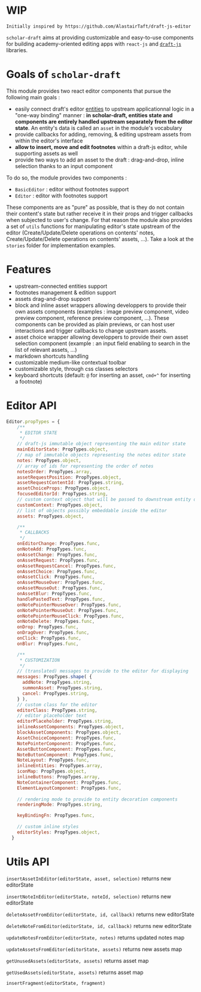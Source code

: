 WIP
===

```
Initially inspired by https://github.com/AlastairTaft/draft-js-editor
```

`scholar-draft` aims at providing customizable and easy-to-use components for  building academy-oriented editing apps with `react-js` and [`draft-js`](https://draftjs.org) libraries.

# Goals of `scholar-draft`

This module provides two react editor components that pursue the following main goals :

* easily connect draft's editor [entities](https://draftjs.org/docs/advanced-topics-entities.html#content) to upstream applicationnal logic in a "one-way binding" manner : **in scholar-draft, entities state and components are entirely handled upstream separately from the editor state**. An entity's data is called an `asset` in the module's vocabulary
* provide callbacks for adding, removing, & editing upstream assets from within the editor's interface
* **allow to insert, move and edit footnotes** within a draft-js editor, while supporting assets as well
* provide two ways to add an asset to the draft : drag-and-drop, inline selection thanks to an input component

To do so, the module provides two components :

* `BasicEditor` : editor without footnotes support
* `Editor` : editor with footnotes support

These components are as "pure" as possible, that is they do not contain their content's state but rather receive it in their props and trigger callbacks when subjected to user's change. For that reason the module also provides a set of `utils` functions for manipulating editor's state upstream of the editor (Create/Update/Delete operations on contents' notes, Create/Update/Delete operations on contents'  assets, ...). Take a look at the `stories` folder for implementation examples.

# Features

* upstream-connected entities support
* footnotes management & edition support
* assets drag-and-drop support
* block and inline asset wrappers allowing developpers to provide their own assets components (examples : image preview component, video preview component, reference preview component, ...). These components can be provided as plain previews, or can host user interactions and trigger callbacks to change upstream assets.
* asset choice wrapper allowing developpers to provide their own asset selection component (example : an input field enabling to search in the list of relevant assets, ...)
* markdown shortcuts handling
* customizable medium-like contextual toolbar
* customizable style, through css classes selectors
* keyboard shortcuts (default: `@` for inserting an asset, `cmd+^` for inserting a footnote)

# Editor API

```js
Editor.propTypes = {
    /**
     * EDITOR STATE
     */
    // draft-js immutable object representing the main editor state
    mainEditorState: PropTypes.object,
    // map of immutable objects representing the notes editor state
    notes: PropTypes.object,
    // array of ids for representing the order of notes
    notesOrder: PropTypes.array,
    assetRequestPosition: PropTypes.object,
    assetRequestContentId: PropTypes.string,
    assetChoiceProps: PropTypes.object,
    focusedEditorId: PropTypes.string,
    // custom context object that will be passed to downstream entity decoration components
    customContext: PropTypes.object,
    // list of objects possibly embeddable inside the editor
    assets: PropTypes.object,

    /**
     * CALLBACKS
     */
    onEditorChange: PropTypes.func,
    onNoteAdd: PropTypes.func,
    onAssetChange: PropTypes.func,
    onAssetRequest: PropTypes.func,
    onAssetRequestCancel: PropTypes.func,
    onAssetChoice: PropTypes.func,
    onAssetClick: PropTypes.func,
    onAssetMouseOver: PropTypes.func,
    onAssetMouseOut: PropTypes.func,
    onAssetBlur: PropTypes.func,
    handlePastedText: PropTypes.func,
    onNotePointerMouseOver: PropTypes.func,
    onNotePointerMouseOut: PropTypes.func,
    onNotePointerMouseClick: PropTypes.func,
    onNoteDelete: PropTypes.func,
    onDrop: PropTypes.func,
    onDragOver: PropTypes.func,
    onClick: PropTypes.func,
    onBlur: PropTypes.func,

    /**
     * CUSTOMIZATION
     */
    // (translated) messages to provide to the editor for displaying
    messages: PropTypes.shape( {
      addNote: PropTypes.string,
      summonAsset: PropTypes.string,
      cancel: PropTypes.string,
    } ),
    // custom class for the editor
    editorClass: PropTypes.string,
    // editor placeholder text
    editorPlaceholder: PropTypes.string,
    inlineAssetComponents: PropTypes.object,
    blockAssetComponents: PropTypes.object,
    AssetChoiceComponent: PropTypes.func,
    NotePointerComponent: PropTypes.func,
    AssetButtonComponent: PropTypes.func,
    NoteButtonComponent: PropTypes.func,
    NoteLayout: PropTypes.func,
    inlineEntities: PropTypes.array,
    iconMap: PropTypes.object,
    inlineButtons: PropTypes.array,
    NoteContainerComponent: PropTypes.func,
    ElementLayoutComponent: PropTypes.func,
    
    // rendering mode to provide to entity decoration components
    renderingMode: PropTypes.string,

    keyBindingFn: PropTypes.func,
    
    // custom inline styles
    editorStyles: PropTypes.object,
  }
```

# Utils API

`insertAssetInEditor(editorState, asset, selection)` returns new editorState

`insertNoteInEditor(editorState, noteId, selection)` returns new editorState

`deleteAssetFromEditor(editorState, id, callback)` returns new editorState

`deleteNoteFromEditor(editorState, id, callback)` returns new editorState

`updateNotesFromEditor(editorState, notes)` returns updated notes map 

`updateAssetsFromEditor(editorState, assets)` returns new assets map

`getUnusedAssets(editorState, assets)` returns asset map

`getUsedAssets(editorState, assets)` returns asset map

`insertFragment(editorState, fragment)`

